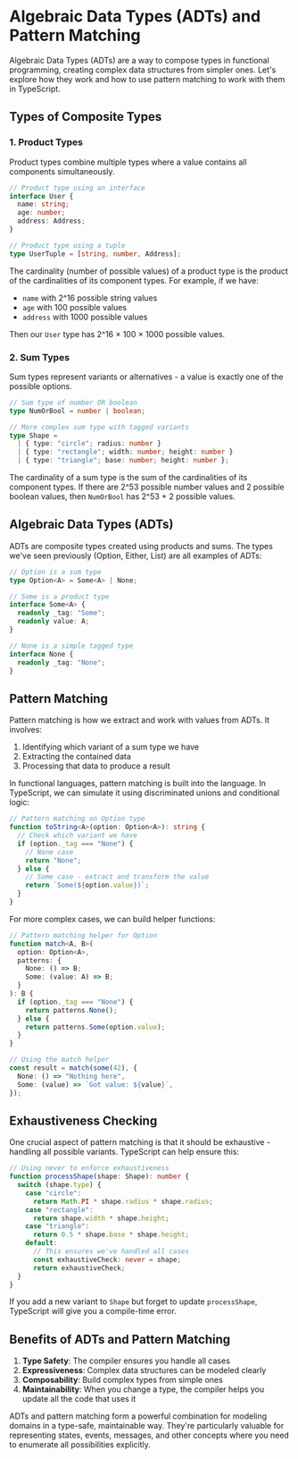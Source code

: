 # Algebraic Data Types (ADTs) and Pattern Matching

Algebraic Data Types (ADTs) are a way to compose types in functional programming, creating complex data structures from simpler ones. Let's explore how they work and how to use pattern matching to work with them in TypeScript.

## Types of Composite Types

### 1. Product Types

Product types combine multiple types where a value contains all components simultaneously.

```typescript
// Product type using an interface
interface User {
  name: string;
  age: number;
  address: Address;
}

// Product type using a tuple
type UserTuple = [string, number, Address];
```

The cardinality (number of possible values) of a product type is the product of the cardinalities of its component types. For example, if we have:

- `name` with 2^16 possible string values
- `age` with 100 possible values
- `address` with 1000 possible values

Then our `User` type has 2^16 × 100 × 1000 possible values.

### 2. Sum Types

Sum types represent variants or alternatives - a value is exactly one of the possible options.

```typescript
// Sum type of number OR boolean
type NumOrBool = number | boolean;

// More complex sum type with tagged variants
type Shape =
  | { type: "circle"; radius: number }
  | { type: "rectangle"; width: number; height: number }
  | { type: "triangle"; base: number; height: number };
```

The cardinality of a sum type is the sum of the cardinalities of its component types. If there are 2^53 possible number values and 2 possible boolean values, then `NumOrBool` has 2^53 + 2 possible values.

## Algebraic Data Types (ADTs)

ADTs are composite types created using products and sums. The types we've seen previously (Option, Either, List) are all examples of ADTs:

```typescript
// Option is a sum type
type Option<A> = Some<A> | None;

// Some is a product type
interface Some<A> {
  readonly _tag: "Some";
  readonly value: A;
}

// None is a simple tagged type
interface None {
  readonly _tag: "None";
}
```

## Pattern Matching

Pattern matching is how we extract and work with values from ADTs. It involves:

1. Identifying which variant of a sum type we have
2. Extracting the contained data
3. Processing that data to produce a result

In functional languages, pattern matching is built into the language. In TypeScript, we can simulate it using discriminated unions and conditional logic:

```typescript
// Pattern matching on Option type
function toString<A>(option: Option<A>): string {
  // Check which variant we have
  if (option._tag === "None") {
    // None case
    return "None";
  } else {
    // Some case - extract and transform the value
    return `Some(${option.value})`;
  }
}
```

For more complex cases, we can build helper functions:

```typescript
// Pattern matching helper for Option
function match<A, B>(
  option: Option<A>,
  patterns: {
    None: () => B;
    Some: (value: A) => B;
  }
): B {
  if (option._tag === "None") {
    return patterns.None();
  } else {
    return patterns.Some(option.value);
  }
}

// Using the match helper
const result = match(some(42), {
  None: () => "Nothing here",
  Some: (value) => `Got value: ${value}`,
});
```

## Exhaustiveness Checking

One crucial aspect of pattern matching is that it should be exhaustive - handling all possible variants. TypeScript can help ensure this:

```typescript
// Using never to enforce exhaustiveness
function processShape(shape: Shape): number {
  switch (shape.type) {
    case "circle":
      return Math.PI * shape.radius * shape.radius;
    case "rectangle":
      return shape.width * shape.height;
    case "triangle":
      return 0.5 * shape.base * shape.height;
    default:
      // This ensures we've handled all cases
      const exhaustiveCheck: never = shape;
      return exhaustiveCheck;
  }
}
```

If you add a new variant to `Shape` but forget to update `processShape`, TypeScript will give you a compile-time error.

## Benefits of ADTs and Pattern Matching

1. **Type Safety**: The compiler ensures you handle all cases
2. **Expressiveness**: Complex data structures can be modeled clearly
3. **Composability**: Build complex types from simple ones
4. **Maintainability**: When you change a type, the compiler helps you update all the code that uses it

ADTs and pattern matching form a powerful combination for modeling domains in a type-safe, maintainable way. They're particularly valuable for representing states, events, messages, and other concepts where you need to enumerate all possibilities explicitly.

